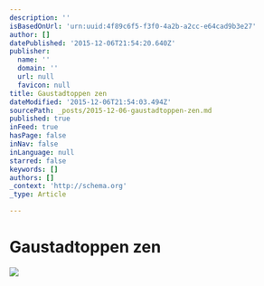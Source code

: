 ```yaml
---
description: ''
isBasedOnUrl: 'urn:uuid:4f89c6f5-f3f0-4a2b-a2cc-e64cad9b3e27'
author: []
datePublished: '2015-12-06T21:54:20.640Z'
publisher:
  name: ''
  domain: ''
  url: null
  favicon: null
title: Gaustadtoppen zen
dateModified: '2015-12-06T21:54:03.494Z'
sourcePath: _posts/2015-12-06-gaustadtoppen-zen.md
published: true
inFeed: true
hasPage: false
inNav: false
inLanguage: null
starred: false
keywords: []
authors: []
_context: 'http://schema.org'
_type: Article

---
```

# Gaustadtoppen zen
![](https://the-grid-user-content.s3-us-west-2.amazonaws.com/dfcc1bf6-e450-458a-93d1-b3f9a662a8bb.png)
